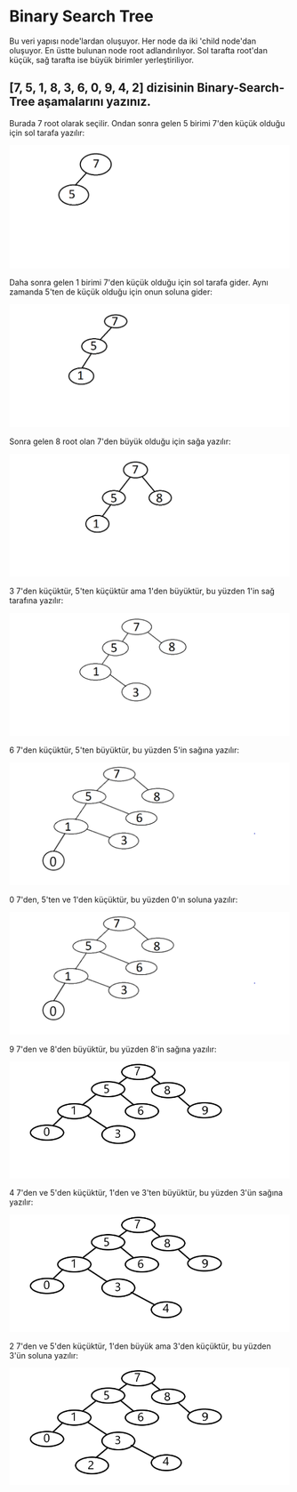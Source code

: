 # Binary Search Tree

Bu veri yapısı node'lardan oluşuyor. Her node da iki 'child node'dan oluşuyor. En üstte bulunan node root adlandırılıyor. Sol tarafta root'dan küçük, sağ tarafta ise büyük birimler yerleştiriliyor. 

## **[7, 5, 1, 8, 3, 6, 0, 9, 4, 2]** dizisinin Binary-Search-Tree aşamalarını yazınız.

Burada 7 root olarak seçilir. Ondan sonra gelen 5 birimi 7'den küçük olduğu için sol tarafa yazılır:

<img src="https://github.com/sebuhif/Binary-Search-Tree-Projesi/blob/main/Untitled1.png" alt="Untitled1" style="zoom:75%;" />

Daha sonra gelen 1 birimi 7'den küçük olduğu için sol tarafa gider. Aynı zamanda 5'ten de küçük olduğu için onun soluna gider:

<img src="https://github.com/sebuhif/Binary-Search-Tree-Projesi/blob/main/Untitled2.png" alt="Untitled2" style="zoom:75%;" />

Sonra gelen 8 root olan 7'den büyük olduğu için sağa yazılır:

<img src="https://github.com/sebuhif/Binary-Search-Tree-Projesi/blob/main/Untitled3.png" alt="Untitled3" style="zoom:75%;" />

3 7'den küçüktür, 5'ten küçüktür ama 1'den büyüktür, bu yüzden 1'in sağ tarafına yazılır:

<img src="https://github.com/sebuhif/Binary-Search-Tree-Projesi/blob/main/Untitled4.png" alt="Untitled4" style="zoom:75%;" />

6  7'den küçüktür, 5'ten büyüktür, bu yüzden 5'in sağına yazılır:

<img src="https://github.com/sebuhif/Binary-Search-Tree-Projesi/blob/main/Untitled5.png" alt="Untitled5" style="zoom:75%;" />

0 7'den, 5'ten ve 1'den küçüktür, bu yüzden 0'ın soluna yazılır:

<img src="https://github.com/sebuhif/Binary-Search-Tree-Projesi/blob/main/Untitled6.png" alt="Untitled6" style="zoom:75%;" />

9 7'den ve 8'den büyüktür, bu yüzden 8'in sağına yazılır:

<img src="https://github.com/sebuhif/Binary-Search-Tree-Projesi/blob/main/Untitled7.png" alt="Untitled7" style="zoom:75%;" />

4 7'den ve 5'den küçüktür, 1'den ve 3'ten büyüktür, bu yüzden 3'ün sağına yazılır:

<img src="https://github.com/sebuhif/Binary-Search-Tree-Projesi/blob/main/Untitled8.png" alt="Untitled8" style="zoom:75%;" />

2 7'den ve 5'den küçüktür, 1'den büyük ama 3'den küçüktür, bu yüzden 3'ün soluna yazılır:

<img src="https://github.com/sebuhif/Binary-Search-Tree-Projesi/blob/main/Untitled9.png" alt="Untitled9" style="zoom:75%;" />
